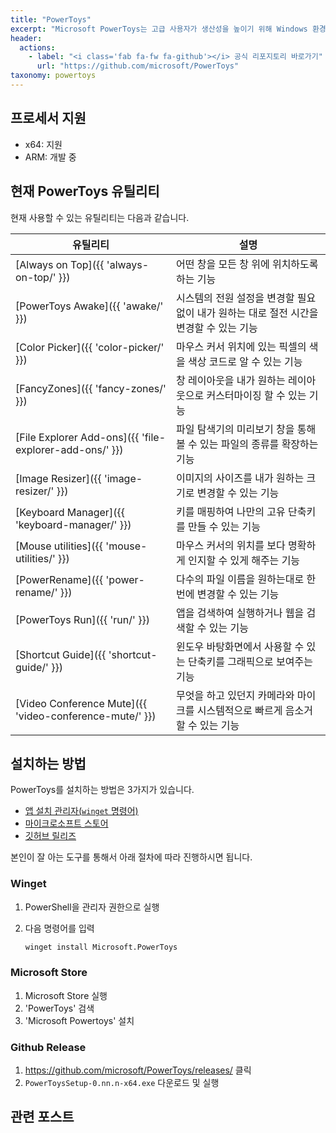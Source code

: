 ```yaml
---
title: "PowerToys"
excerpt: "Microsoft PowerToys는 고급 사용자가 생산성을 높이기 위해 Windows 환경을 조정하고 간소화하는 데 사용할 수 있는 유틸리티 세트입니다."
header:
  actions:
    - label: "<i class='fab fa-fw fa-github'></i> 공식 리포지토리 바로가기"
      url: "https://github.com/microsoft/PowerToys"
taxonomy: powertoys
---
```


## 프로세서 지원

- x64: 지원
- ARM: 개발 중

## 현재 PowerToys 유틸리티

현재 사용할 수 있는 유틸리티는 다음과 같습니다.

| <center>유틸리티</center>                               | <center>설명</center>                                                                  |
| ------------------------------------------------------- | -------------------------------------------------------------------------------------- |
| [Always on Top]({{ 'always-on-top/' }})                 | 어떤 창을 모든 창 위에 위치하도록 하는 기능                                            |
| [PowerToys Awake]({{ 'awake/' }})                       | 시스템의 전원 설정을 변경할 필요 없이 내가 원하는 대로 절전 시간을 변경할 수 있는 기능 |
| [Color Picker]({{ 'color-picker/' }})                   | 마우스 커서 위치에 있는 픽셀의 색을 색상 코드로 알 수 있는 기능                        |
| [FancyZones]({{ 'fancy-zones/' }})                      | 창 레이아웃을 내가 원하는 레이아웃으로 커스터마이징 할 수 있는 기능                    |
| [File Explorer Add-ons]({{ 'file-explorer-add-ons/' }}) | 파일 탐색기의 미리보기 창을 통해 볼 수 있는 파일의 종류를 확장하는 기능                |
| [Image Resizer]({{ 'image-resizer/' }})                 | 이미지의 사이즈를 내가 원하는 크기로 변경할 수 있는 기능                               |
| [Keyboard Manager]({{ 'keyboard-manager/' }})           | 키를 매핑하여 나만의 고유 단축키를 만들 수 있는 기능                                   |
| [Mouse utilities]({{ 'mouse-utilities/' }})             | 마우스 커서의 위치를 보다 명확하게 인지할 수 있게 해주는 기능                          |
| [PowerRename]({{ 'power-rename/' }})                    | 다수의 파일 이름을 원하는대로 한 번에 변경할 수 있는 기능                              |
| [PowerToys Run]({{ 'run/' }})                           | 앱을 검색하여 실행하거나 웹을 검색할 수 있는 기능                                      |
| [Shortcut Guide]({{ 'shortcut-guide/' }})               | 윈도우 바탕화면에서 사용할 수 있는 단축키를 그래픽으로 보여주는 기능                   |
| [Video Conference Mute]({{ 'video-conference-mute/' }}) | 무엇을 하고 있던지 카메라와 마이크를 시스템적으로 빠르게 음소거할 수 있는 기능         |

## 설치하는 방법

PowerToys를 설치하는 방법은 3가지가 있습니다.

- [앱 설치 관리자(`winget` 명령어)](#winget)
- [마이크로소프트 스토어](#microsoft-store)
- [깃허브 릴리즈](#github-release)

본인이 잘 아는 도구를 통해서 아래 절차에 따라 진행하시면 됩니다.

### Winget

1. PowerShell을 관리자 권한으로 실행
2. 다음 명령어를 입력

   ```ps
   winget install Microsoft.PowerToys
   ```

### Microsoft Store

1. Microsoft Store 실행
2. 'PowerToys' 검색
3. 'Microsoft Powertoys' 설치

### Github Release

1. <https://github.com/microsoft/PowerToys/releases/> 클릭
2. `PowerToysSetup-0.nn.n-x64.exe` 다운로드 및 실행

## 관련 포스트
